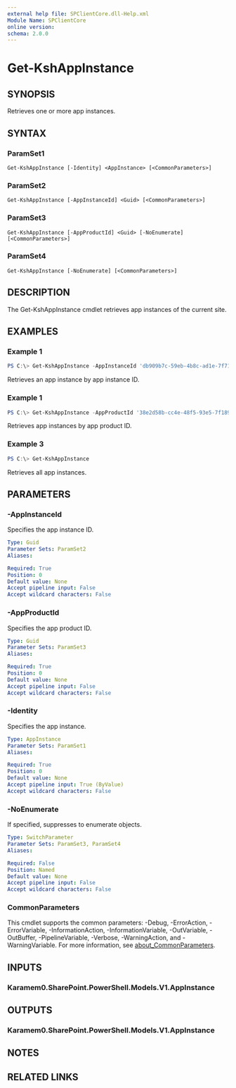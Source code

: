 ```yaml
---
external help file: SPClientCore.dll-Help.xml
Module Name: SPClientCore
online version:
schema: 2.0.0
---
```


# Get-KshAppInstance

## SYNOPSIS
Retrieves one or more app instances.

## SYNTAX

### ParamSet1
```
Get-KshAppInstance [-Identity] <AppInstance> [<CommonParameters>]
```

### ParamSet2
```
Get-KshAppInstance [-AppInstanceId] <Guid> [<CommonParameters>]
```

### ParamSet3
```
Get-KshAppInstance [-AppProductId] <Guid> [-NoEnumerate] [<CommonParameters>]
```

### ParamSet4
```
Get-KshAppInstance [-NoEnumerate] [<CommonParameters>]
```

## DESCRIPTION
The Get-KshAppInstance cmdlet retrieves app instances of the current site.

## EXAMPLES

### Example 1
```powershell
PS C:\> Get-KshAppInstance -AppInstanceId 'db909b7c-59eb-4b8c-ad1e-7f712c82fc33'
```

Retrieves an app instance by app instance ID.

### Example 1
```powershell
PS C:\> Get-KshAppInstance -AppProductId '38e2d58b-cc4e-48f5-93e5-7f1892357638'
```

Retrieves app instances by app product ID.

### Example 3
```powershell
PS C:\> Get-KshAppInstance
```

Retrieves all app instances.

## PARAMETERS

### -AppInstanceId
Specifies the app instance ID.

```yaml
Type: Guid
Parameter Sets: ParamSet2
Aliases:

Required: True
Position: 0
Default value: None
Accept pipeline input: False
Accept wildcard characters: False
```

### -AppProductId
Specifies the app product ID.

```yaml
Type: Guid
Parameter Sets: ParamSet3
Aliases:

Required: True
Position: 0
Default value: None
Accept pipeline input: False
Accept wildcard characters: False
```

### -Identity
Specifies the app instance.

```yaml
Type: AppInstance
Parameter Sets: ParamSet1
Aliases:

Required: True
Position: 0
Default value: None
Accept pipeline input: True (ByValue)
Accept wildcard characters: False
```

### -NoEnumerate
If specified, suppresses to enumerate objects.

```yaml
Type: SwitchParameter
Parameter Sets: ParamSet3, ParamSet4
Aliases:

Required: False
Position: Named
Default value: None
Accept pipeline input: False
Accept wildcard characters: False
```

### CommonParameters
This cmdlet supports the common parameters: -Debug, -ErrorAction, -ErrorVariable, -InformationAction, -InformationVariable, -OutVariable, -OutBuffer, -PipelineVariable, -Verbose, -WarningAction, and -WarningVariable. For more information, see [about_CommonParameters](http://go.microsoft.com/fwlink/?LinkID=113216).

## INPUTS

### Karamem0.SharePoint.PowerShell.Models.V1.AppInstance

## OUTPUTS

### Karamem0.SharePoint.PowerShell.Models.V1.AppInstance

## NOTES

## RELATED LINKS
